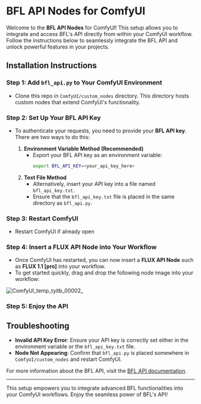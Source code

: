 # BFL API Nodes for ComfyUI

Welcome to the **BFL API Nodes** for ComfyUI! This setup allows you to integrate and access BFL's API directly from within your ComfyUI workflow. Follow the instructions below to seamlessly integrate the BFL API and unlock powerful features in your projects.

## Installation Instructions

### Step 1: Add `bfl_api.py` to Your ComfyUI Environment
- Clone this repo in `ComfyUI/custom_nodes` directory. This directory hosts custom nodes that extend ComfyUI's functionality.
  
### Step 2: Set Up Your BFL API Key
- To authenticate your requests, you need to provide your **BFL API key**. There are two ways to do this:

  1. **Environment Variable Method (Recommended)**
     - Export your BFL API key as an environment variable:
       ```bash
       export BFL_API_KEY=<your_api_key_here>
       ```
  2. **Text File Method**
     - Alternatively, insert your API key into a file named `bfl_api_key.txt`.
     - Ensure that the `bfl_api_key.txt` file is placed in the same directory as `bfl_api.py`.

### Step 3: Restart ComfyUI
- Restart ComfyUI if already open

### Step 4: Insert a FLUX API Node into Your Workflow
- Once ComfyUI has restarted, you can now insert a **FLUX API Node** such as **FLUX 1.1 [pro]** into your workflow.
- To get started quickly, drag and drop the following node image into your workflow:

![ComfyUI_temp_tyitb_00002_](https://github.com/user-attachments/assets/44ba3add-6252-43ed-b7d7-68ef93f85ddd)

### Step 5: Enjoy the API

## Troubleshooting

- **Invalid API Key Error**: Ensure your API key is correctly set either in the environment variable or the `bfl_api_key.txt` file.
- **Node Not Appearing**: Confirm that `bfl_api.py` is placed somewhere in `ComfyUI/custom_nodes` and restart ComfyUI.

For more information about the BFL API, visit the [BFL API documentation](https://docs.bfl.ml).

--- 

This setup empowers you to integrate advanced BFL functionalities into your ComfyUI workflows. Enjoy the seamless power of BFL's API!
